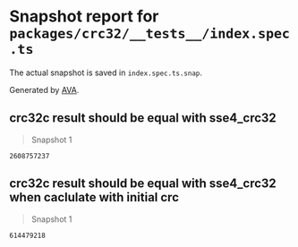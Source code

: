 # Snapshot report for `packages/crc32/__tests__/index.spec.ts`

The actual snapshot is saved in `index.spec.ts.snap`.

Generated by [AVA](https://avajs.dev).

## crc32c result should be equal with sse4_crc32

> Snapshot 1

    2608757237

## crc32c result should be equal with sse4_crc32 when caclulate with initial crc

> Snapshot 1

    614479218
